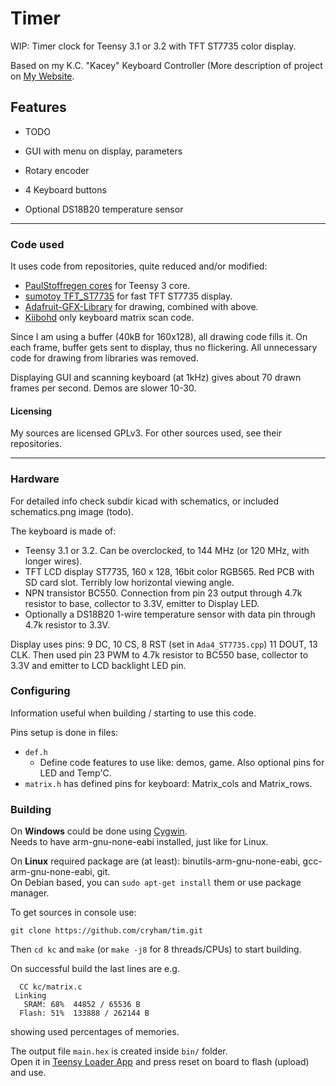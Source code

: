 Timer
=====

WIP: Timer clock for Teensy 3.1 or 3.2 with TFT ST7735 color display.

Based on my K.C. "Kacey" Keyboard Controller (More description of project on [My Website](http://cryham.tuxfamily.org/portfolio/2018-k-c-controller).


## Features

* TODO

* GUI with menu on display, parameters
* Rotary encoder
* 4 Keyboard buttons

* Optional DS18B20 temperature sensor

---

### Code used

It uses code from repositories, quite reduced and/or modified:
* [PaulStoffregen cores](https://github.com/PaulStoffregen/cores/tree/master/teensy3) for Teensy 3 core.
* [sumotoy TFT_ST7735](https://github.com/sumotoy/TFT_ST7735/tree/1.0p1) for fast TFT ST7735 display.
* [Adafruit-GFX-Library](https://github.com/adafruit/Adafruit-GFX-Library) for drawing, combined with above.
* [Kiibohd](https://github.com/kiibohd/controller) only keyboard matrix scan code.

Since I am using a buffer (40kB for 160x128), all drawing code fills it. On each frame, buffer gets sent to display, thus no flickering.
All unnecessary code for drawing from libraries was removed.

Displaying GUI and scanning keyboard (at 1kHz) gives about 70 drawn frames per second. Demos are slower 10-30.

#### Licensing

My sources are licensed GPLv3. For other sources used, see their repositories.

---

### Hardware

For detailed info check subdir kicad with schematics, or included schematics.png image (todo).

The keyboard is made of:
* Teensy 3.1 or 3.2. Can be overclocked, to 144 MHz (or 120 MHz, with longer wires).
* TFT LCD display ST7735, 160 x 128, 16bit color RGB565. Red PCB with SD card slot. Terribly low horizontal viewing angle.
* NPN transistor BC550. Connection from pin 23 output through 4.7k resistor to base, collector to 3.3V, emitter to Display LED.
* Optionally a DS18B20 1-wire temperature sensor with data pin through 4.7k resistor to 3.3V.

Display uses pins: 9 DC, 10 CS, 8 RST (set in `Ada4_ST7735.cpp`) 11 DOUT, 13 CLK.
Then used pin 23 PWM to 4.7k resistor to BC550 base, collector to 3.3V and emitter to LCD backlight LED pin.

### Configuring

Information useful when building / starting to use this code.

Pins setup is done in files:
* `def.h`
  * Define code features to use like: demos, game. Also optional pins for LED and Temp'C.
* `matrix.h` has defined pins for keyboard: Matrix_cols and Matrix_rows.

### Building

On **Windows** could be done using [Cygwin](https://www.cygwin.com/).  
Needs to have arm-gnu-none-eabi installed, just like for Linux.

On **Linux** required package are (at least): binutils-arm-gnu-none-eabi, gcc-arm-gnu-none-eabi, git.  
On Debian based, you can `sudo apt-get install` them or use package manager.


To get sources in console use:
```
git clone https://github.com/cryham/tim.git
```
Then `cd kc` and `make` (or `make -j8` for 8 threads/CPUs) to start building.

On successful build the last lines are e.g.
```
  CC kc/matrix.c
 Linking 
   SRAM: 68%  44852 / 65536 B
  Flash: 51%  133888 / 262144 B
```
showing used percentages of memories.

The output file `main.hex` is created inside `bin/` folder.  
Open it in [Teensy Loader App](https://www.pjrc.com/teensy/loader.html) and press reset on board to flash (upload) and use.
